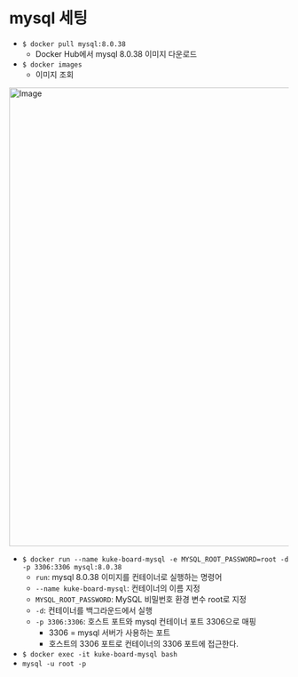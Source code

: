 # mysql 세팅

- `$ docker pull mysql:8.0.38`
	- Docker Hub에서 mysql 8.0.38 이미지 다운로드
- `$ docker images`
	- 이미지 조회

<img width="826" alt="Image" src="https://github.com/user-attachments/assets/66488933-09b5-4661-b6fb-4ca31ff4fec9" />

- `$ docker run --name kuke-board-mysql -e MYSQL_ROOT_PASSWORD=root -d -p 3306:3306 mysql:8.0.38`
	- `run`: mysql 8.0.38 이미지를 컨테이너로 실행하는 명령어
	- `--name kuke-board-mysql`: 컨테이너의 이름 지정
	- `MYSQL_ROOT_PASSWORD`: MySQL 비밀번호 환경 변수 root로 지정
	- `-d`: 컨테이너를 백그라운드에서 실행
	- `-p 3306:3306`: 호스트 포트와 mysql 컨테이너 포트 3306으로 매핑
		- 3306 = mysql 서버가 사용하는 포트
		- 호스트의 3306 포트로 컨테이너의 3306 포트에 접근한다.
- `$ docker exec -it kuke-board-mysql bash`
- `mysql -u root -p`

